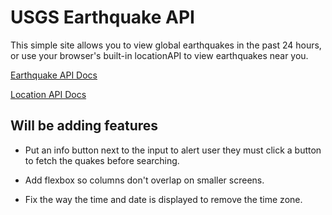 # USGS Earthquake API

This simple site allows you to view global earthquakes in the past 24 hours, or use your browser's built-in locationAPI to view earthquakes near you.

[Earthquake API Docs](https://earthquake.usgs.gov/fdsnws/event/1/)

[Location API Docs](https://developer.mozilla.org/en-US/docs/Web/API/Geolocation_API)

## Will be adding features

- Put an info button next to the input to alert user they must click a button to fetch the quakes before searching.

- Add flexbox so columns don't overlap on smaller screens.

- Fix the way the time and date is displayed to remove the time zone.
